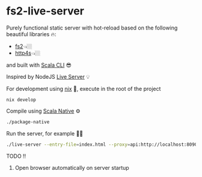 # fs2-live-server

Purely functional static server with hot-reload based on the following beautiful libraries 🔥:
- [fs2](https://fs2.io/)👈🏼
- [http4s](https://http4s.org/)👈🏼

and built with [Scala CLI](https://scala-cli.virtuslab.org/) 😎

Inspired by NodeJS [Live Server](https://github.com/tapio/live-server) 💡

For development using [nix](https://nixos.org/download.html) 🔧, execute in the root of the project
```
nix develop
```

Compile using [Scala Native](https://scala-native.org/en/latest/) ⚙️
```bash
./package-native
```

Run the server, for example 🚀🚀
```bash
./live-server --entry-file=index.html --proxy=api:http://localhost:8090
```

TODO ‼️
1. Open browser automatically on server startup
